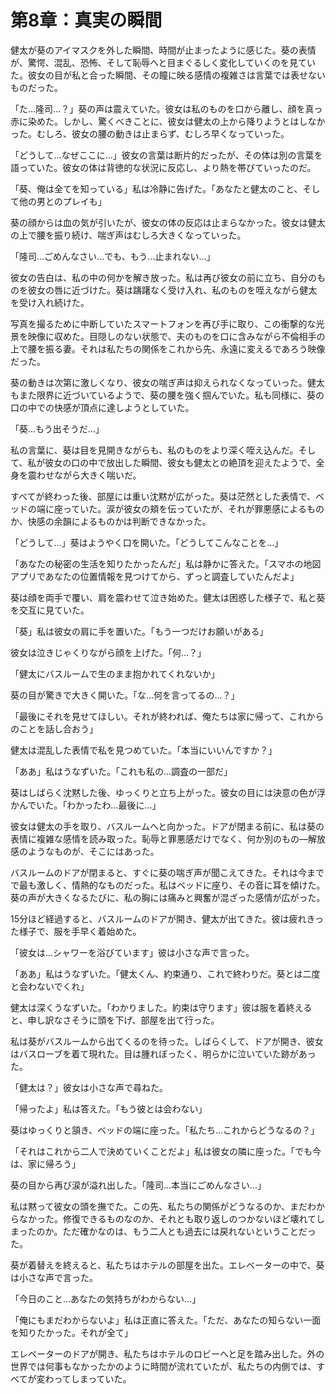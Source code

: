 # 第8章：真実の瞬間

健太が葵のアイマスクを外した瞬間、時間が止まったように感じた。葵の表情が、驚愕、混乱、恐怖、そして恥辱へと目まぐるしく変化していくのを見ていた。彼女の目が私と合った瞬間、その瞳に映る感情の複雑さは言葉では表せないものだった。

「た...隆司...？」葵の声は震えていた。彼女は私のものを口から離し、顔を真っ赤に染めた。しかし、驚くべきことに、彼女は健太の上から降りようとはしなかった。むしろ、彼女の腰の動きは止まらず、むしろ早くなっていった。

「どうして...なぜここに...」彼女の言葉は断片的だったが、その体は別の言葉を語っていた。彼女の体は背徳的な状況に反応し、より熱を帯びていったのだ。

「葵、俺は全てを知っている」私は冷静に告げた。「あなたと健太のこと、そして他の男とのプレイも」

葵の顔からは血の気が引いたが、彼女の体の反応は止まらなかった。彼女は健太の上で腰を振り続け、喘ぎ声はむしろ大きくなっていった。

「隆司...ごめんなさい...でも、もう...止まれない...」

彼女の告白は、私の中の何かを解き放った。私は再び彼女の前に立ち、自分のものを彼女の唇に近づけた。葵は躊躇なく受け入れ、私のものを咥えながら健太を受け入れ続けた。

写真を撮るために中断していたスマートフォンを再び手に取り、この衝撃的な光景を映像に収めた。目隠しのない状態で、夫のものを口に含みながら不倫相手の上で腰を振る妻。それは私たちの関係をこれから先、永遠に変えるであろう映像だった。

葵の動きは次第に激しくなり、彼女の喘ぎ声は抑えられなくなっていった。健太もまた限界に近づいているようで、葵の腰を強く掴んでいた。私も同様に、葵の口の中での快感が頂点に達しようとしていた。

「葵...もう出そうだ...」

私の言葉に、葵は目を見開きながらも、私のものをより深く咥え込んだ。そして、私が彼女の口の中で放出した瞬間、彼女も健太との絶頂を迎えたようで、全身を震わせながら大きく喘いだ。

すべてが終わった後、部屋には重い沈黙が広がった。葵は茫然とした表情で、ベッドの端に座っていた。涙が彼女の頬を伝っていたが、それが罪悪感によるものか、快感の余韻によるものかは判断できなかった。

「どうして...」葵はようやく口を開いた。「どうしてこんなことを...」

「あなたの秘密の生活を知りたかったんだ」私は静かに答えた。「スマホの地図アプリであなたの位置情報を見つけてから、ずっと調査していたんだよ」

葵は顔を両手で覆い、肩を震わせて泣き始めた。健太は困惑した様子で、私と葵を交互に見ていた。

「葵」私は彼女の肩に手を置いた。「もう一つだけお願いがある」

彼女は泣きじゃくりながら顔を上げた。「何...？」

「健太にバスルームで生のまま抱かれてくれないか」

葵の目が驚きで大きく開いた。「な...何を言ってるの...？」

「最後にそれを見せてほしい。それが終われば、俺たちは家に帰って、これからのことを話し合おう」

健太は混乱した表情で私を見つめていた。「本当にいいんですか？」

「ああ」私はうなずいた。「これも私の...調査の一部だ」

葵はしばらく沈黙した後、ゆっくりと立ち上がった。彼女の目には決意の色が浮かんでいた。「わかったわ...最後に...」

彼女は健太の手を取り、バスルームへと向かった。ドアが閉まる前に、私は葵の表情に複雑な感情を読み取った。恥辱と罪悪感だけでなく、何か別のもの—解放感のようなものが、そこにはあった。

バスルームのドアが閉まると、すぐに葵の喘ぎ声が聞こえてきた。それは今までで最も激しく、情熱的なものだった。私はベッドに座り、その音に耳を傾けた。葵の声が大きくなるたびに、私の胸には痛みと興奮が混ざった感情が広がった。

15分ほど経過すると、バスルームのドアが開き、健太が出てきた。彼は疲れきった様子で、服を手早く着始めた。

「彼女は...シャワーを浴びています」彼は小さな声で言った。

「ああ」私はうなずいた。「健太くん、約束通り、これで終わりだ。葵とは二度と会わないでくれ」

健太は深くうなずいた。「わかりました。約束は守ります」彼は服を着終えると、申し訳なさそうに頭を下げ、部屋を出て行った。

私は葵がバスルームから出てくるのを待った。しばらくして、ドアが開き、彼女はバスローブを着て現れた。目は腫れぼったく、明らかに泣いていた跡があった。

「健太は？」彼女は小さな声で尋ねた。

「帰ったよ」私は答えた。「もう彼とは会わない」

葵はゆっくりと頷き、ベッドの端に座った。「私たち...これからどうなるの？」

「それはこれから二人で決めていくことだよ」私は彼女の隣に座った。「でも今は、家に帰ろう」

葵の目から再び涙が溢れ出した。「隆司...本当にごめんなさい...」

私は黙って彼女の頭を撫でた。この先、私たちの関係がどうなるのか、まだわからなかった。修復できるものなのか、それとも取り返しのつかないほど壊れてしまったのか。ただ確かなのは、もう二人とも過去には戻れないということだった。

葵が着替えを終えると、私たちはホテルの部屋を出た。エレベーターの中で、葵は小さな声で言った。

「今日のこと...あなたの気持ちがわからない...」

「俺にもまだわからないよ」私は正直に答えた。「ただ、あなたの知らない一面を知りたかった。それが全て」

エレベーターのドアが開き、私たちはホテルのロビーへと足を踏み出した。外の世界では何事もなかったかのように時間が流れていたが、私たちの内側では、すべてが変わってしまっていた。
